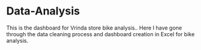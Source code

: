 # Data-Analysis
This is the dashboard for Vrinda store bike analysis..
Here I have gone through the data cleaning process and dashboard creation in Excel for bike analysis.
